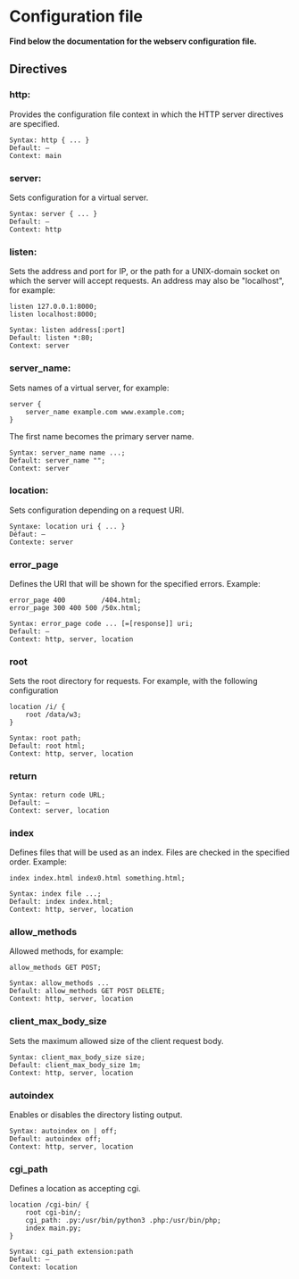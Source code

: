 # Configuration file
**Find below the documentation for the webserv configuration file.**
## Directives

### http:
Provides the configuration file context in which the HTTP server directives are specified.
```
Syntax:	http { ... }
Default: —
Context: main
```

### server:
Sets configuration for a virtual server.
```
Syntax:	server { ... }
Default: —
Context: http
```

### listen:
Sets the address and port for IP, or the path for a UNIX-domain socket on which the server will accept requests. An address may also be "localhost", for example:

```
listen 127.0.0.1:8000;
listen localhost:8000;
```
```
Syntax: listen address[:port] 
Default: listen *:80;
Context: server
```

### server_name:

Sets names of a virtual server, for example:

```
server {
    server_name example.com www.example.com;
}
```
The first name becomes the primary server name.

```
Syntax:	server_name name ...;
Default: server_name "";
Context: server
```

### location:
Sets configuration depending on a request URI.
```
Syntaxe: location uri { ... }
Défaut:	—
Contexte: server
```

### error_page
Defines the URI that will be shown for the specified errors. Example:

```
error_page 400         /404.html;
error_page 300 400 500 /50x.html;
```
```
Syntax:	error_page code ... [=[response]] uri;
Default: —
Context: http, server, location
```

### root
Sets the root directory for requests. For example, with the following configuration
```
location /i/ {
    root /data/w3;
}
```
```
Syntax:	root path;
Default: root html;
Context: http, server, location
```

### return
```
Syntax:	return code URL;
Default: —
Context: server, location
```

### index
Defines files that will be used as an index. Files are checked in the specified order. Example:
```
index index.html index0.html something.html;
```
```
Syntax: index file ...;
Default: index index.html;
Context: http, server, location
```

### allow_methods
Allowed methods, for example:
```
allow_methods GET POST;
```
```
Syntax: allow_methods ...
Default: allow_methods GET POST DELETE;
Context: http, server, location
```

### client_max_body_size
Sets the maximum allowed size of the client request body.
```
Syntax: client_max_body_size size;
Default: client_max_body_size 1m;
Context: http, server, location
```

### autoindex
Enables or disables the directory listing output.
```
Syntax:	autoindex on | off;
Default: autoindex off;
Context: http, server, location
```

### cgi_path
Defines a location as accepting cgi.
```
location /cgi-bin/ {
    root cgi-bin/;
    cgi_path: .py:/usr/bin/python3 .php:/usr/bin/php;
    index main.py;
}
```
```
Syntax: cgi_path extension:path
Default: —
Context: location
```
